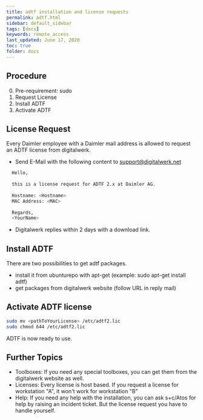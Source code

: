 ```yaml
---
title: adtf installation and license requests
permalink: adtf.html
sidebar: default_sidebar
tags: [docs]
keywords: remote_access
last_updated: June 17, 2020
toc: true
folder: docs
---
```


## Procedure

0. Pre-requirement: sudo
1. Request License
2. Install ADTF
3. Activate ADTF

## License Request

Every Daimler employee with a Daimler mail address is allowed to request an ADTF license from digitalwerk.

* Send E-Mail with the following content to support@digitalwerk.net
```bash
  Hello,
  
  this is a license request for ADTF 2.x at Daimler AG.
  
  Hostname: <Hostname> 
  MAC Address: <MAC>
  
  Regards,
  <YourName>
```
* Digitalwerk replies within 2 days with a download link.


## Install ADTF

There are two possibilities to get adtf packages.
* install it from ubunturepo with apt-get (example: sudo apt-get install adtf)
* get packages from digitalwerk website (follow URL in reply mail)


## Activate ADTF license

```bash
sudo mv <pathToYourLicense> /etc/adtf2.lic
sudo chmod 644 /etc/adtf2.lic
```

ADTF is now ready to use.

## Further Topics

* Toolboxes: If you need any special toolboxes, you can get them from the digitalwerk website as well. 
* Licenses: Every license is host based. If you request a license for workstation "A", it won't work for workstation "B"
* Help: If you need any help with the installation, you can ask s+c/Atos for help by raising an incident ticket. But the license request you have to handle yourself.
